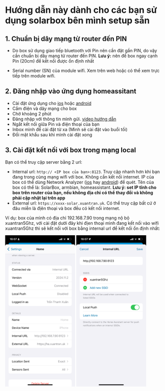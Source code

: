 # Hướng dẫn này dành cho các bạn sử dụng solarbox bên mình setup sẵn
## 1. Chuẩn bị dây mạng từ router đến PIN
- Do box sử dụng giao tiếp bluetooth với Pin nên cần đặt gần PIN, do vậy cần chuẩn bị dây mạng từ router đến PIN. **Lưu ý:** nên để box ngay cạnh Pin (20cm) để kết nối được ổn định nhất

- Serial number (SN) của module wifi. Xem trên web hoặc có thể xem trực tiếp trên module wifi. 

<!-- ## 2. Setup wifi biến tần -->
<!-- - Cài đặt Network Analyzer cho [Ios](https://itunes.apple.com/us/app/network-analyzer-wifi-scanner-speed-test-tools/id557405467?mt=8) hay [android](https://play.google.com/store/apps/details?id=net.techet.netanalyzer.an)
- Xác định địa chỉ IP của module wifi bằng cách scan bằng ứng dụng Network Analyzer (module wifi có tên mico) -->

<!-- - Cài dặt địa chỉ tĩnh cho module wifi
- Mở cổng 8000 cho module wifi
- Gửi thông tin: SN, địa chỉ IP cho mình
- Video hướng dẫn  -->
## 2. Đăng nhập vào ứng dụng homeassitant
- Cài đặt ứng dụng cho [ios](https://apps.apple.com/app/home-assistant/id1099568401?itsct=apps_box_badge&itscg=30200) hoặc [android](https://play.google.com/store/apps/details?id=io.homeassistant.companion.android&pcampaignid=pcampaignidMKT-Other-global-all-co-prtnr-py-PartBadge-Mar2515-1&pcampaignid=pcampaignidMKT-Other-global-all-co-prtnr-py-PartBadge-Mar2515-1)
- Cắm điện và dây mạng cho box
- Chờ khoảng 2 phút
- Đăng nhập với thông tin mình gửi. [video hướng dẫn](https://youtube.com/shorts/DpIyl63lWtc?feature=share)
- Ngắt kết nối giữa Pin và điện thoại của bạn
- Inbox mình để cài đặt từ xa (Mình sẽ cài đặt vào buổi tối)
- Đổi mật khẩu sau khi mình cài đặt xong 
<!--
- Kết nối với biến tần. Mình có thể hổ trợ từ xa hoặc bạn có thể kết nối bằng[Video hướng dẫn](https://www.youtube.com/shorts/g12Ak6pNzmc)
- Nếu gặp vấn đề gì inbox mình hỗ trợ   -->
## 3. Cài đặt kết nối với box trong mạng local
Bạn có thể truy cập server bằng 2 url:
- Internal url: ``http:// <IP box của bạn>:8123``. Truy cập nhanh hơn khi bạn đang trong cùng mạng wifi với box. Không cần kết nối internet. IP của box có thể dùng Network Analyzer ([ios](https://itunes.apple.com/us/app/network-analyzer-wifi-scanner-speed-test-tools/id557405467?mt=8) hay [android](https://play.google.com/store/apps/details?id=net.techet.netanalyzer.an)) để quét. Tên của box có thể là: SolarBox, armbian, homeassistant. **Lưu ý: set IP tĩnh cho box trên router của bạn, nếu không địa chỉ có thể thay đổi và không phải cập nhật lại trên app**
- External url: ``https://xxxx-solar.xuantran.uk``. Có thể truy cập bất cứ ở đâu miễn là địên thoại và box đều có kết nối internet.

Ví dụ: box của mình có địa chỉ 192.168.7.90 trong mạng nộ bộ xuantran5Ghz, với cài đặt dưới đây khi địen thoại mình đang kết nối vào wifi xuantran5Ghz thì sẽ kết nối với box bằng internal url để kết nối ổn định nhất:

<p float="left">
  <img src="pic/IMG_0320.PNG" width="45%" />
  <img src="pic/IMG_0321.PNG" width="45%" />
</p>


